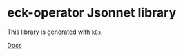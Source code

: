 # eck-operator Jsonnet library

This library is generated with [`k8s`](https://github.com/jsonnet-libs/k8s).

[Docs](https://jsonnet-libs.github.io/eck-operator-libsonnet)
